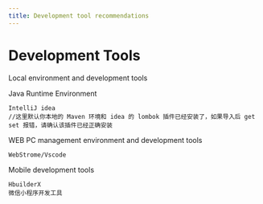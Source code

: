 ```yaml
---
title: Development tool recommendations
---
```


# Development Tools

Local environment and development tools

Java Runtime Environment

```
IntelliJ idea
//这里默认你本地的 Maven 环境和 idea 的 lombok 插件已经安装了，如果导入后 get set 报错，请确认该插件已经正确安装
```

WEB PC management environment and development tools

```
WebStrome/Vscode
```

Mobile development tools

```
HbuilderX
微信小程序开发工具
```
